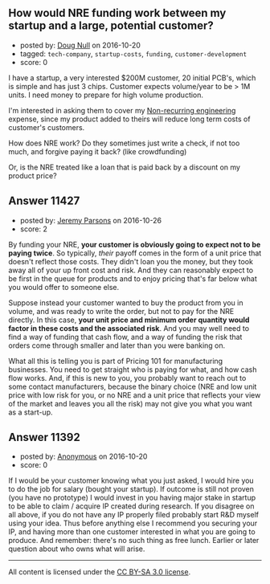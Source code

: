 ## How would NRE funding work between my startup and a large, potential customer?

- posted by: [Doug Null](https://stackexchange.com/users/387639/doug-null) on 2016-10-20
- tagged: `tech-company`, `startup-costs`, `funding`, `customer-development`
- score: 0

<p>I have a startup, a very interested $200M customer, 20 initial PCB's, which is simple and has just 3 chips.  Customer expects volume/year to be > 1M units.
I need money to prepare for high volume production.</p>

<p>I'm interested in asking them to cover my <a href="https://en.wikipedia.org/wiki/Non-recurring_engineering" rel="nofollow">Non-recurring engineering</a> expense, since my product added to theirs will reduce long term costs of customer's customers.</p>

<p>How does NRE work?  Do they sometimes just write a check, if not too much, and forgive paying it back?  (like crowdfunding)</p>

<p>Or, is the NRE treated like a loan that is paid back by a discount on my product price?</p>



## Answer 11427

- posted by: [Jeremy Parsons](https://stackexchange.com/users/497810/jeremy-parsons) on 2016-10-26
- score: 2

<p>By funding your NRE, <strong>your customer is obviously going to expect not to be paying twice</strong>. So typically, <em>their</em> payoff comes in the form of a unit price that doesn't reflect those costs. They didn't loan you the money, but they took away all of your up front cost and risk. And they can reasonably expect to be first in the queue for products and to enjoy pricing that's far below what you would offer to someone else.</p>

<p>Suppose instead your customer wanted to buy the product from you in volume, and was ready to write the order, but not to pay for the NRE directly. In this case, <strong>your unit price and minimum order quantity would factor in these costs and the associated risk</strong>. And you may well need to find a way of funding that cash flow, and a way of funding the risk that orders come through smaller and later than you were banking on.</p>

<p>What all this is telling you is part of Pricing 101 for manufacturing businesses. You need to get straight who is paying for what, and how cash flow works. And, if this is new to you, you probably want to reach out to some contact manufacturers, because the binary choice (NRE and low unit price with low risk for you, or no NRE and a unit price that reflects your view of the market and leaves you all the risk) may not give you what you want as a start-up.</p>



## Answer 11392

- posted by: [Anonymous](https://stackexchange.com/users/1584111/anonymous) on 2016-10-20
- score: 0

<p>If I would be your customer knowing what you just asked, I would hire you to do the job for salary (bought your startup). If outcome is still not proven (you have no prototype) I would invest in you having major stake in startup to be able to claim / acquire IP created during research. If you disagree on all above, if you do not have any IP properly filed probably start R&amp;D myself using your idea. Thus before anything else I recommend you securing your IP, and having more than one customer interested in what you are going to produce. And remember: there's no such thing as free lunch. Earlier or later question about who owns what will arise.</p>




---

All content is licensed under the [CC BY-SA 3.0 license](https://creativecommons.org/licenses/by-sa/3.0/).
